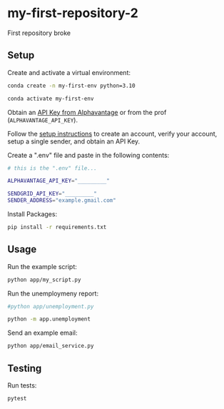 # my-first-repository-2
 First repository broke

## Setup

Create and activate a virtual environment:

```sh
conda create -n my-first-env python=3.10

conda activate my-first-env
```

Obtain an [API Key from Alphavantage](https://www.alphavantage.co/support/#api-key) or from the prof (`ALPHAVANTAGE_API_KEY`).

Follow the [setup instructions](https://github.com/prof-rossetti/intro-to-python/blob/main/notes/python/packages/sendgrid.md) to create an account, verify your account, setup a single sender, and obtain an API Key.


Create a ".env" file and paste in the following contents:

```sh
# this is the ".env" file...

ALPHAVANTAGE_API_KEY="_________"

SENDGRID_API_KEY="_________"
SENDER_ADDRESS="example.gmail.com"
```



Install Packages:
```sh
pip install -r requirements.txt
```

## Usage

Run the example script:

```sh
python app/my_script.py

```
Run the unemploymeny report:

```sh
#python app/unemployment.py

python -m app.unemployment

```

Send an example email:

```sh
python app/email_service.py
```

## Testing

Run tests:

```sh
pytest
```